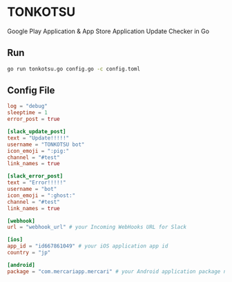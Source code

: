 # TONKOTSU

Google Play Application & App Store Application Update Checker in Go

## Run

```bash
go run tonkotsu.go config.go -c config.toml
```

## Config File

```toml
log = "debug"
sleeptime = 1
error_post = true

[slack_update_post]
text = "Update!!!!!"
username = "TONKOTSU bot"
icon_emoji = ":pig:"
channel = "#test"
link_names = true

[slack_error_post]
text = "Error!!!!!"
username = "bot"
icon_emoji = ":ghost:"
channel = "#test"
link_names = true

[webhook]
url = "webhook_url" # your Incoming WebHooks URL for Slack

[ios]
app_id = "id667861049" # your iOS application app id
country = "jp"

[android]
package = "com.mercariapp.mercari" # your Android application package name

```
